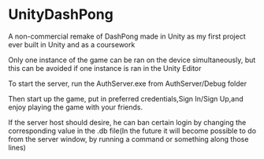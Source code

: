 # UnityDashPong
A non-commercial remake of DashPong made in Unity as my first project ever built in Unity and as a coursework

Only one instance of the game can be ran on the device simultaneously, but this can be avoided if one instance is ran in the Unity Editor

To start the server, run the AuthServer.exe from AuthServer/Debug folder

Then start up the game, put in preferred credentials,Sign In/Sign Up,and enjoy playing the game with your friends.

If the server host should desire, he can ban certain login by changing the corresponding value in the .db file(In the future it will become possible
to do from the server window, by running a command or something along those lines)

